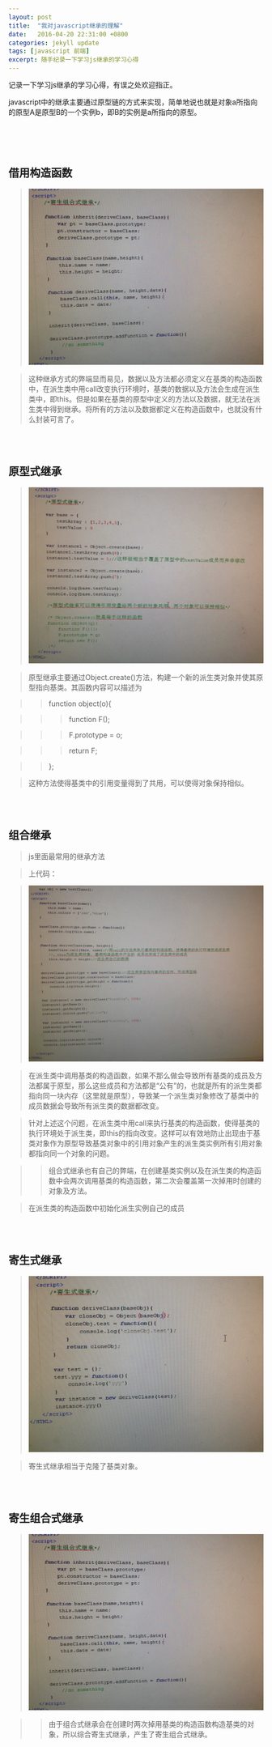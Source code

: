 ```yaml
---
layout: post
title:  "我对javascript继承的理解"
date:   2016-04-20 22:31:00 +0800
categories: jekyll update
tags: [javascript 前端] 
excerpt: 随手纪录一下学习js继承的学习心得
---
```


记录一下学习js继承的学习心得，有误之处欢迎指正。

javascript中的继承主要通过原型链的方式来实现，简单地说也就是对象a所指向的原型A是原型B的一个实例b，即B的实例是a所指向的原型。

<br><br><br>

## 借用构造函数

>![img](/img/jsInherit/parasiticCombination.jpg)

>这种继承方式的弊端显而易见，数据以及方法都必须定义在基类的构造函数中，在派生类中用call改变执行环境时，基类的数据以及方法会生成在派生类中，即this。但是如果在基类的原型中定义的方法以及数据，就无法在派生类中得到继承。将所有的方法以及数据都定义在构造函数中，也就没有什么封装可言了。

<br><br>

## 原型式继承

>![img](/img/jsInherit/prototype.jpg)

>原型继承主要通过Object.create()方法，构建一个新的派生类对象并使其原型指向基类。其函数内容可以描述为

>>function object(o){

>>>function F();

>>>F.prototype = o;
	
>>>return F;

>>};

>这种方法使得基类中的引用变量得到了共用，可以使得对象保持相似。

<br><br>

## 组合继承

>js里面最常用的继承方法

>上代码：

>![img](/img/jsInherit/combination.jpg)

>在派生类中调用基类的构造函数，如果不那么做会导致所有基类的成员及方法都属于原型，那么这些成员和方法都是“公有”的，也就是所有的派生类都指向同一块内存（这里就是原型），导致某一个派生类对象修改了基类中的成员数据会导致所有派生类的数据都改变。

>针对上述这个问题，在派生类中用call来执行基类的构造函数，使得基类的执行环境处于派生类，即this的指向改变。这样可以有效地防止出现由于基类对象作为原型导致基类对象中的引用对象产生的派生类实例所有引用对象都指向同一个对象的问题。

>>组合式继承也有自己的弊端，在创建基类实例以及在派生类的构造函数中会两次调用基类的构造函数，第二次会覆盖第一次掉用时创建的对象及方法。

>在派生类的构造函数中初始化派生实例自己的成员

<br><br>

## 寄生式继承

>![img](/img/jsInherit/parasitic.jpg)

>寄生式继承相当于克隆了基类对象。

<br><br>

## 寄生组合式继承

>![img](/img/jsInherit/parasiticCombination.jpg)

>> 由于组合式继承会在创建时两次掉用基类的构造函数构造基类的对象，所以综合寄生式继承，产生了寄生组合式继承。








